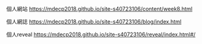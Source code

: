 個人網站 https://mdecp2018.github.io/site-s40723106/content/week8.html

個人網誌 https://mdecp2018.github.io/site-s40723106/blog/index.html

個人reveal https://mdecp2018.github.io/site-s40723106/reveal/index.html#/
